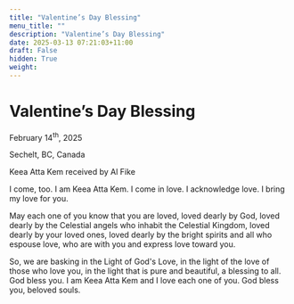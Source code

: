 ```yaml
---
title: "Valentine’s Day Blessing"
menu_title: ""
description: "Valentine’s Day Blessing"
date: 2025-03-13 07:21:03+11:00
draft: False
hidden: True
weight:
---
```

# Valentine’s Day Blessing

February 14<sup>th</sup>, 2025

Sechelt, BC, Canada

Keea Atta Kem received by Al Fike

I come, too. I am Keea Atta Kem. I come in love. I acknowledge love. I bring my love for you.

May each one of you know that you are loved, loved dearly by God, loved dearly by the Celestial angels who inhabit the Celestial Kingdom, loved dearly by your loved ones, loved dearly by the bright spirits and all who espouse love, who are with you and express love toward you.

So, we are basking in the Light of God's Love, in the light of the love of those who love you, in the light that is pure and beautiful, a blessing to all. God bless you. I am Keea Atta Kem and I love each one of you. God bless you, beloved souls.
